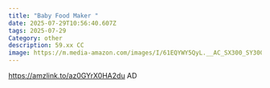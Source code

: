 ```yaml
---
title: "Baby Food Maker "
date: 2025-07-29T10:56:40.607Z
tags: 2025-07-29
Category: other
description: 59.xx CC
image: https://m.media-amazon.com/images/I/61EQYWY5QyL.__AC_SX300_SY300_QL70_FMwebp_.jpg
---
```

https://amzlink.to/az0GYrX0HA2du      AD